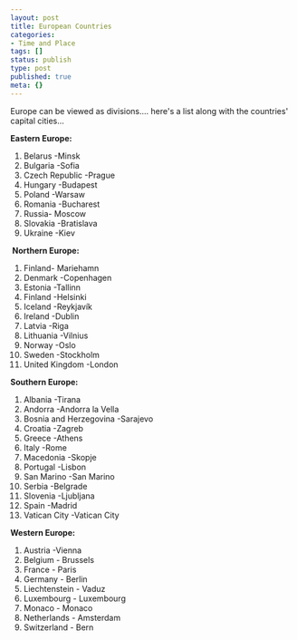 ```yaml
---
layout: post
title: European Countries
categories:
- Time and Place
tags: []
status: publish
type: post
published: true
meta: {}
---
```

Europe can be viewed as divisions.... here's a list along with the countries' capital cities...

<strong>Eastern Europe:</strong>
<ol>
	<li>Belarus -Minsk</li>
	<li>Bulgaria -Sofia</li>
	<li>Czech Republic -Prague</li>
	<li>Hungary -Budapest</li>
	<li>Poland -Warsaw</li>
	<li>Romania -Bucharest</li>
	<li>Russia- Moscow</li>
	<li>Slovakia -Bratislava</li>
	<li>Ukraine -Kiev</li>
</ol>
<strong> Northern Europe:</strong>
<ol>
	<li>Finland- Mariehamn</li>
	<li>Denmark -Copenhagen</li>
	<li>Estonia -Tallinn</li>
	<li>Finland -Helsinki</li>
	<li>Iceland -Reykjavík</li>
	<li>Ireland -Dublin</li>
	<li>Latvia -Riga</li>
	<li>Lithuania -Vilnius</li>
	<li>Norway -Oslo</li>
	<li>Sweden -Stockholm</li>
	<li>United Kingdom -London</li>
</ol>
<strong>Southern Europe:</strong>
<ol>
	<li>Albania -Tirana</li>
	<li>Andorra -Andorra la Vella</li>
	<li>Bosnia and Herzegovina -Sarajevo</li>
	<li>Croatia -Zagreb</li>
	<li>Greece -Athens</li>
	<li>Italy -Rome</li>
	<li>Macedonia -Skopje</li>
	<li>Portugal -Lisbon</li>
	<li>San Marino -San Marino</li>
	<li>Serbia -Belgrade</li>
	<li>Slovenia -Ljubljana</li>
	<li>Spain -Madrid</li>
	<li>Vatican City -Vatican City</li>
</ol>
<strong>Western Europe:</strong>
<ol>
	<li>Austria -Vienna</li>
	<li>Belgium - Brussels</li>
	<li>France - Paris</li>
	<li>Germany - Berlin</li>
	<li>Liechtenstein - Vaduz</li>
	<li>Luxembourg - Luxembourg</li>
	<li>Monaco - Monaco</li>
	<li>Netherlands - Amsterdam</li>
	<li>Switzerland - Bern</li>
</ol>
